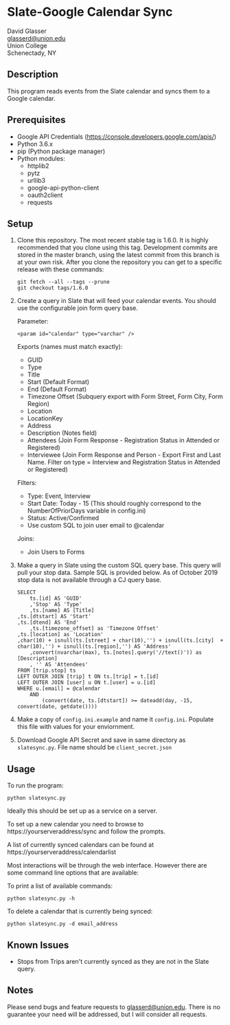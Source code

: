 # Slate-Google Calendar Sync

David Glasser  
glasserd@union.edu  
Union College  
Schenectady, NY

## Description

This program reads events from the Slate calendar and syncs them to a Google calendar.

## Prerequisites

* Google API Credentials (https://console.developers.google.com/apis/)
* Python 3.6.x
* pip (Python package manager)
* Python modules:
    * httplib2
    * pytz
    * urllib3
    * google-api-python-client
    * oauth2client
    * requests
 
## Setup

1. Clone this repository. The most recent stable tag is 1.6.0. It is highly recommended that you clone using this tag. Development commits are stored in the master branch, using the latest commit from this branch is at your own risk. After you clone the repository you can get to a specific release with these commands:
    ```
    git fetch --all --tags --prune
    git checkout tags/1.6.0
    ```
2. Create a query in Slate that will feed your calendar events. You should use the configurable join form query base.

    Parameter:
    ```
    <param id="calendar" type="varchar" />
    ```

    Exports (names must match exactly):
    - GUID
    - Type
    - Title
    - Start (Default Format)
    - End (Default Format)
    - Timezone Offset (Subquery export with Form Street, Form City, Form Region)
    - Location
    - LocationKey
    - Address
    - Description (Notes field)
    - Attendees (Join Form Response - Registration Status in Attended or Registered)
    - Interviewee (Join Form Response and Person - Export First and Last Name. Filter on type = Interview and Registration Status in Attended or Registered)

    Filters:
    - Type: Event, Interview
    - Start Date: Today - 15  (This should roughly correspond to the NumberOfPriorDays variable in config.ini)
    - Status: Active/Confirmed
    - Use custom SQL to join user email to @calendar

    Joins:
    - Join Users to Forms

3. Make a query in Slate using the custom SQL query base. This query will pull your stop data. Sample SQL is provided below. As of October 2019 stop data is not available through a CJ query base.

    ```
    SELECT 
        ts.[id] AS 'GUID'
        ,'Stop' AS 'Type'
        ,ts.[name] AS [Title]
    ,ts.[dtstart] AS 'Start'
    ,ts.[dtend] AS 'End'
        ,ts.[timezone_offset] as 'Timezone Offset'     
    ,ts.[location] as 'Location'	
    ,char(10) + isnull(ts.[street] + char(10),'') + isnull(ts.[city]  + char(10),'') + isnull(ts.[region],'') AS 'Address'
        ,convert(nvarchar(max), ts.[notes].query('//text()')) as [Description]
        , '' AS 'Attendees'	
    FROM [trip.stop] ts
    LEFT OUTER JOIN [trip] t ON ts.[trip] = t.[id]
    LEFT OUTER JOIN [user] u ON t.[user] = u.[id]
    WHERE u.[email] = @calendar
        AND	
            (convert(date, ts.[dtstart]) >= dateadd(day, -15, convert(date, getdate())))
    ```


4. Make a copy of `config.ini.example` and name it `config.ini`. Populate this file with values for your enviornment.
5. Download Google API Secret and save in same directory as `slatesync.py`. File name should be `client_secret.json`


## Usage

To run the program:
```
python slatesync.py
```

Ideally this should be set up as a service on a server.

To set up a new calendar you need to browse to https://yourserveraddress/sync and follow the prompts.

A list of currently synced calendars can be found at https://yourserveraddress/calendarlist


Most interactions will be through the web interface. However there are some command line options that are available:
	
To print a list of available commands:
```
python slatesync.py -h
```

To delete a calendar that is currently being synced:
```
python slatesync.py -d email_address
```

## Known Issues
- Stops from Trips aren't currently synced as they are not in the Slate query.

## Notes
		
Please send bugs and feature requests to glasserd@union.edu. There is no guarantee your need will be addressed, but I will consider all requests.